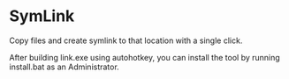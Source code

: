 # SymLink
Copy files and create symlink to that location with a single click.


After building link.exe using autohotkey, you can install the tool by running install.bat as an Administrator.
